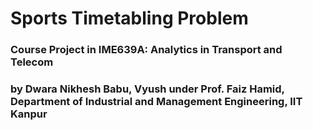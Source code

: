 # Sports Timetabling Problem
### Course Project in IME639A: Analytics in Transport and Telecom
### by Dwara Nikhesh Babu, Vyush under Prof. Faiz Hamid, Department of Industrial and Management Engineering, IIT Kanpur  
